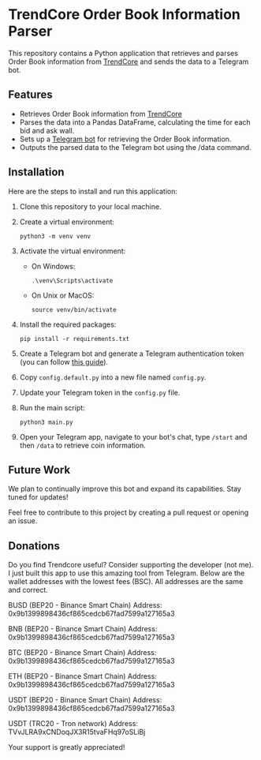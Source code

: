 # TrendCore Order Book Information Parser

This repository contains a Python application that retrieves and parses Order Book information from [TrendCore](https://trendcore.ru/) and sends the data to a Telegram bot.

## Features

- Retrieves Order Book information from [TrendCore](https://trendcore.ru/)
- Parses the data into a Pandas DataFrame, calculating the time for each bid and ask wall.
- Sets up a [Telegram bot](https://t.me/obtracker_bot) for retrieving the Order Book information.
- Outputs the parsed data to the Telegram bot using the /data command.

## Installation

Here are the steps to install and run this application:

1. Clone this repository to your local machine.

2. Create a virtual environment:
    ```
    python3 -m venv venv
    ```

3. Activate the virtual environment:
    - On Windows:
      ```
      .\venv\Scripts\activate
      ```
    - On Unix or MacOS:
      ```
      source venv/bin/activate
      ```

4. Install the required packages:
    ```
    pip install -r requirements.txt
    ```

5. Create a Telegram bot and generate a Telegram authentication token (you can follow [this guide](https://core.telegram.org/bots#3-how-do-i-create-a-bot)).

6. Copy `config.default.py` into a new file named `config.py`.

7. Update your Telegram token in the `config.py` file.

8. Run the main script:
    ```
    python3 main.py
    ```

9. Open your Telegram app, navigate to your bot's chat, type `/start` and then `/data` to retrieve coin information.

## Future Work

We plan to continually improve this bot and expand its capabilities. Stay tuned for updates!

Feel free to contribute to this project by creating a pull request or opening an issue.

## Donations
Do you find Trendcore useful? Consider supporting the developer (not me). I just built this app
to use this amazing tool from Telegram.
Below are the wallet addresses with the lowest fees (BSC).
All addresses are the same and correct.

BUSD (BEP20 - Binance Smart Chain)
Address: 0x9b1399898436cf865cedcb67fad7599a127165a3

BNB (BEP20 - Binance Smart Chain)
Address: 0x9b1399898436cf865cedcb67fad7599a127165a3

BTC (BEP20 - Binance Smart Chain)
Address: 0x9b1399898436cf865cedcb67fad7599a127165a3

ETH (BEP20 - Binance Smart Chain)
Address: 0x9b1399898436cf865cedcb67fad7599a127165a3

USDT (BEP20 - Binance Smart Chain)
Address: 0x9b1399898436cf865cedcb67fad7599a127165a3

USDT (TRC20 - Tron network)
Address: TVvJLRA9xCNDoqJX3R15tvaFHq97oSLiBj

Your support is greatly appreciated!